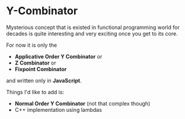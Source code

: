 Y-Combinator
============

Mysterious concept that is existed in functional programming world for decades is quite interesting and very exciting once you get to its core.

For now it is only the 

 - **Applicative Order Y Combinator** or 
 - **Z Combinator** or 
 - **Fixpoint Combinator** 

and written only in **JavaScript**. 

Things I'd like to add is: 

 - **Normal Order Y Combinator** (not that complex though)
 - C++ implementation using lambdas